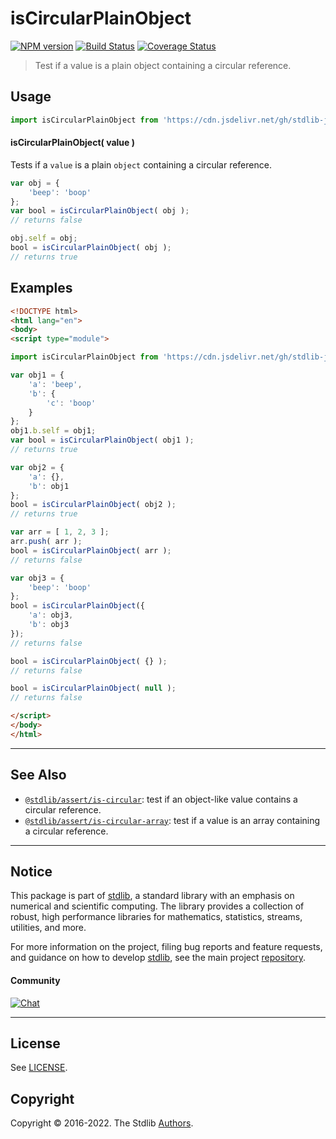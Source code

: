 <!--

@license Apache-2.0

Copyright (c) 2018 The Stdlib Authors.

Licensed under the Apache License, Version 2.0 (the "License");
you may not use this file except in compliance with the License.
You may obtain a copy of the License at

   http://www.apache.org/licenses/LICENSE-2.0

Unless required by applicable law or agreed to in writing, software
distributed under the License is distributed on an "AS IS" BASIS,
WITHOUT WARRANTIES OR CONDITIONS OF ANY KIND, either express or implied.
See the License for the specific language governing permissions and
limitations under the License.

-->

# isCircularPlainObject

[![NPM version][npm-image]][npm-url] [![Build Status][test-image]][test-url] [![Coverage Status][coverage-image]][coverage-url] <!-- [![dependencies][dependencies-image]][dependencies-url] -->

> Test if a value is a plain object containing a circular reference.



<section class="usage">

## Usage

```javascript
import isCircularPlainObject from 'https://cdn.jsdelivr.net/gh/stdlib-js/assert-is-circular@esm/index.mjs';
```

#### isCircularPlainObject( value )

Tests if a `value` is a plain `object` containing a circular reference.

```javascript
var obj = {
    'beep': 'boop'
};
var bool = isCircularPlainObject( obj );
// returns false

obj.self = obj;
bool = isCircularPlainObject( obj );
// returns true
```

</section>

<!-- /.usage -->

<section class="examples">

## Examples

<!-- eslint no-undef: "error" -->

```html
<!DOCTYPE html>
<html lang="en">
<body>
<script type="module">

import isCircularPlainObject from 'https://cdn.jsdelivr.net/gh/stdlib-js/assert-is-circular@esm/index.mjs';

var obj1 = {
    'a': 'beep',
    'b': {
        'c': 'boop'
    }
};
obj1.b.self = obj1;
var bool = isCircularPlainObject( obj1 );
// returns true

var obj2 = {
    'a': {},
    'b': obj1
};
bool = isCircularPlainObject( obj2 );
// returns true

var arr = [ 1, 2, 3 ];
arr.push( arr );
bool = isCircularPlainObject( arr );
// returns false

var obj3 = {
    'beep': 'boop'
};
bool = isCircularPlainObject({
    'a': obj3,
    'b': obj3
});
// returns false

bool = isCircularPlainObject( {} );
// returns false

bool = isCircularPlainObject( null );
// returns false

</script>
</body>
</html>
```

</section>

<!-- /.examples -->

<!-- Section for related `stdlib` packages. Do not manually edit this section, as it is automatically populated. -->

<section class="related">

* * *

## See Also

-   <span class="package-name">[`@stdlib/assert/is-circular`][@stdlib/assert/is-circular]</span><span class="delimiter">: </span><span class="description">test if an object-like value contains a circular reference.</span>
-   <span class="package-name">[`@stdlib/assert/is-circular-array`][@stdlib/assert/is-circular-array]</span><span class="delimiter">: </span><span class="description">test if a value is an array containing a circular reference.</span>

</section>

<!-- /.related -->

<!-- Section for all links. Make sure to keep an empty line after the `section` element and another before the `/section` close. -->


<section class="main-repo" >

* * *

## Notice

This package is part of [stdlib][stdlib], a standard library with an emphasis on numerical and scientific computing. The library provides a collection of robust, high performance libraries for mathematics, statistics, streams, utilities, and more.

For more information on the project, filing bug reports and feature requests, and guidance on how to develop [stdlib][stdlib], see the main project [repository][stdlib].

#### Community

[![Chat][chat-image]][chat-url]

---

## License

See [LICENSE][stdlib-license].


## Copyright

Copyright &copy; 2016-2022. The Stdlib [Authors][stdlib-authors].

</section>

<!-- /.stdlib -->

<!-- Section for all links. Make sure to keep an empty line after the `section` element and another before the `/section` close. -->

<section class="links">

[npm-image]: http://img.shields.io/npm/v/@stdlib/assert-is-circular-plain-object.svg
[npm-url]: https://npmjs.org/package/@stdlib/assert-is-circular-plain-object

[test-image]: https://github.com/stdlib-js/assert-is-circular-plain-object/actions/workflows/test.yml/badge.svg?branch=main
[test-url]: https://github.com/stdlib-js/assert-is-circular-plain-object/actions/workflows/test.yml?query=branch:main

[coverage-image]: https://img.shields.io/codecov/c/github/stdlib-js/assert-is-circular-plain-object/main.svg
[coverage-url]: https://codecov.io/github/stdlib-js/assert-is-circular-plain-object?branch=main

<!--

[dependencies-image]: https://img.shields.io/david/stdlib-js/assert-is-circular-plain-object.svg
[dependencies-url]: https://david-dm.org/stdlib-js/assert-is-circular-plain-object/main

-->

[chat-image]: https://img.shields.io/gitter/room/stdlib-js/stdlib.svg
[chat-url]: https://gitter.im/stdlib-js/stdlib/

[stdlib]: https://github.com/stdlib-js/stdlib

[stdlib-authors]: https://github.com/stdlib-js/stdlib/graphs/contributors

[umd]: https://github.com/umdjs/umd
[es-module]: https://developer.mozilla.org/en-US/docs/Web/JavaScript/Guide/Modules

[deno-url]: https://github.com/stdlib-js/assert-is-circular-plain-object/tree/deno
[umd-url]: https://github.com/stdlib-js/assert-is-circular-plain-object/tree/umd
[esm-url]: https://github.com/stdlib-js/assert-is-circular-plain-object/tree/esm
[branches-url]: https://github.com/stdlib-js/assert-is-circular-plain-object/blob/main/branches.md

[stdlib-license]: https://raw.githubusercontent.com/stdlib-js/assert-is-circular-plain-object/main/LICENSE

<!-- <related-links> -->

[@stdlib/assert/is-circular]: https://github.com/stdlib-js/assert-is-circular/tree/esm

[@stdlib/assert/is-circular-array]: https://github.com/stdlib-js/assert-is-circular-array/tree/esm

<!-- </related-links> -->

</section>

<!-- /.links -->

